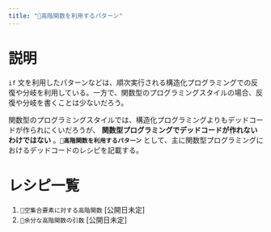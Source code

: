 ```yaml
---
title: "🔖高階関数を利用するパターン"
---
```


# 説明

`if` 文を利用したパターンなどは、順次実行される構造化プログラミングでの反復や分岐を利用している。一方で、関数型のプログラミングスタイルの場合、反復や分岐を書くことは少ないだろう。

関数型のプログラミングスタイルでは、構造化プログラミングよりもデッドコードが作られにくいだろうが、 **関数型プログラミングでデッドコードが作れないわけではない** 。**`🔖高階関数を利用するパターン`** として、主に関数型プログラミングにおけるデッドコードのレシピを記載する。


# レシピ一覧

1. `🧪空集合要素に対する高階関数` [公開日未定]
1. `🧪余分な高階関数の引数` [公開日未定]
